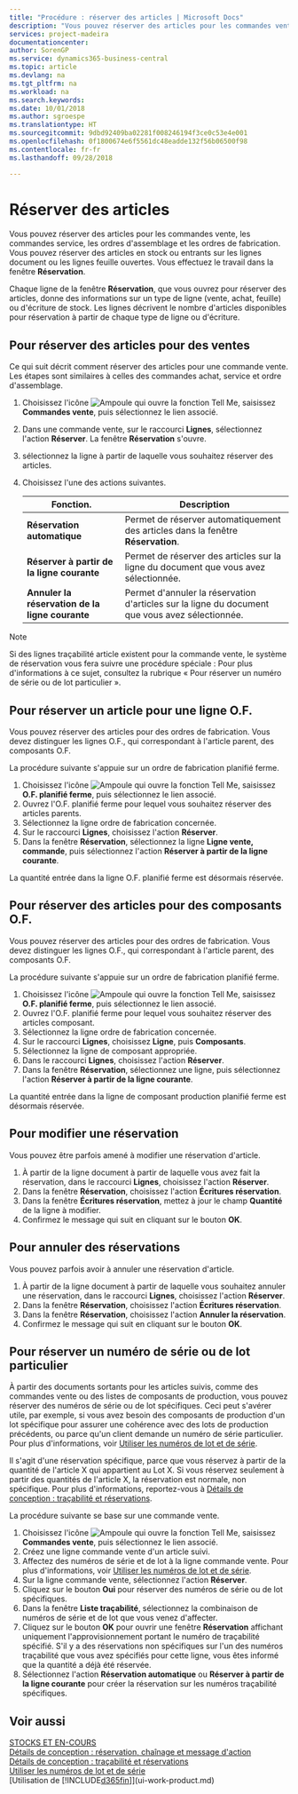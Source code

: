 ```yaml
---
title: "Procédure : réserver des articles | Microsoft Docs"
description: "Vous pouvez réserver des articles pour les commandes vente, les commandes achat et les ordres de fabrication. Vous pouvez réserver des articles en stock ou entrants sur les lignes document ouvertes."
services: project-madeira
documentationcenter: 
author: SorenGP
ms.service: dynamics365-business-central
ms.topic: article
ms.devlang: na
ms.tgt_pltfrm: na
ms.workload: na
ms.search.keywords: 
ms.date: 10/01/2018
ms.author: sgroespe
ms.translationtype: HT
ms.sourcegitcommit: 9dbd92409ba02281f008246194f3ce0c53e4e001
ms.openlocfilehash: 0f1800674e6f5561dc48eadde132f56b06500f98
ms.contentlocale: fr-fr
ms.lasthandoff: 09/28/2018

---
```

# <a name="reserve-items"></a>Réserver des articles
Vous pouvez réserver des articles pour les commandes vente, les commandes service, les ordres d'assemblage et les ordres de fabrication. Vous pouvez réserver des articles en stock ou entrants sur les lignes document ou les lignes feuille ouvertes. Vous effectuez le travail dans la fenêtre **Réservation**.

Chaque ligne de la fenêtre **Réservation**, que vous ouvrez pour réserver des articles, donne des informations sur un type de ligne (vente, achat, feuille) ou d'écriture de stock. Les lignes décrivent le nombre d'articles disponibles pour réservation à partir de chaque type de ligne ou d'écriture.

## <a name="to-reserve-items-for-sales"></a>Pour réserver des articles pour des ventes
Ce qui suit décrit comment réserver des articles pour une commande vente. Les étapes sont similaires à celles des commandes achat, service et ordre d'assemblage.  
1.  Choisissez l'icône ![Ampoule qui ouvre la fonction Tell Me](media/ui-search/search_small.png "Dites-moi ce que vous voulez faire"), saisissez **Commandes vente**, puis sélectionnez le lien associé.  
2.  Dans une commande vente, sur le raccourci **Lignes**, sélectionnez l'action **Réserver**. La fenêtre **Réservation** s'ouvre.  
3. sélectionnez la ligne à partir de laquelle vous souhaitez réserver des articles.  
4. Choisissez l'une des actions suivantes.  

    |**Fonction.**|**Description**|
    |------------------|---------------------|  
    |**Réservation automatique**|Permet de réserver automatiquement des articles dans la fenêtre **Réservation**.|  
    |**Réserver à partir de la ligne courante**|Permet de réserver des articles sur la ligne du document que vous avez sélectionnée.|  
    |**Annuler la réservation de la ligne courante**|Permet d'annuler la réservation d'articles sur la ligne du document que vous avez sélectionnée.|

> [!NOTE]  
>  Si des lignes traçabilité article existent pour la commande vente, le système de réservation vous fera suivre une procédure spéciale : Pour plus d'informations à ce sujet, consultez la rubrique « Pour réserver un numéro de série ou de lot particulier ».  

## <a name="to-reserve-an-item-for-a-production-order-line"></a>Pour réserver un article pour une ligne O.F.  
Vous pouvez réserver des articles pour des ordres de fabrication. Vous devez distinguer les lignes O.F., qui correspondant à l'article parent, des composants O.F.

La procédure suivante s'appuie sur un ordre de fabrication planifié ferme.   
1. Choisissez l'icône ![Ampoule qui ouvre la fonction Tell Me](media/ui-search/search_small.png "Dites-moi ce que vous voulez faire"), saisissez **O.F. planifié ferme**, puis sélectionnez le lien associé.  
2. Ouvrez l'O.F. planifié ferme pour lequel vous souhaitez réserver des articles parents.  
3. Sélectionnez la ligne ordre de fabrication concernée.  
4. Sur le raccourci **Lignes**, choisissez l'action **Réserver**.
5. Dans la fenêtre **Réservation**, sélectionnez la ligne **Ligne vente, commande**, puis sélectionnez l'action **Réserver à partir de la ligne courante**.  

La quantité entrée dans la ligne O.F. planifié ferme est désormais réservée.

## <a name="to-reserve-items-for-production-order-components"></a>Pour réserver des articles pour des composants O.F.  
Vous pouvez réserver des articles pour des ordres de fabrication. Vous devez distinguer les lignes O.F., qui correspondant à l'article parent, des composants O.F.

La procédure suivante s'appuie sur un ordre de fabrication planifié ferme.    
1. Choisissez l'icône ![Ampoule qui ouvre la fonction Tell Me](media/ui-search/search_small.png "Dites-moi ce que vous voulez faire"), saisissez **O.F. planifié ferme**, puis sélectionnez le lien associé.  
2. Ouvrez l'O.F. planifié ferme pour lequel vous souhaitez réserver des articles composant.  
3. Sélectionnez la ligne ordre de fabrication concernée.  
4. Sur le raccourci **Lignes**, choisissez **Ligne**, puis **Composants**.  
5. Sélectionnez la ligne de composant appropriée.  
6. Dans le raccourci **Lignes**, choisissez l'action **Réserver**.  
7. Dans la fenêtre **Réservation**, sélectionnez une ligne, puis sélectionnez l'action **Réserver à partir de la ligne courante**.  

La quantité entrée dans la ligne de composant production planifié ferme est désormais réservée.

## <a name="to-change-a-reservation"></a>Pour modifier une réservation  
Vous pouvez être parfois amené à modifier une réservation d'article.   
1. À partir de la ligne document à partir de laquelle vous avez fait la réservation, dans le raccourci **Lignes**, choisissez l'action **Réserver**.  
2. Dans la fenêtre **Réservation**, choisissez l'action **Écritures réservation**.
3. Dans la fenêtre **Écritures réservation**, mettez à jour le champ **Quantité** de la ligne à modifier.
4. Confirmez le message qui suit en cliquant sur le bouton **OK**.

## <a name="to-cancel-a-reservation"></a>Pour annuler des réservations  
Vous pouvez parfois avoir à annuler une réservation d'article.   
1. À partir de la ligne document à partir de laquelle vous souhaitez annuler une réservation, dans le raccourci **Lignes**, choisissez l'action **Réserver**.  
2. Dans la fenêtre **Réservation**, choisissez l'action **Écritures réservation**.  
3.  Dans la fenêtre **Réservation**, choisissez l'action **Annuler la réservation**.  
4.  Confirmez le message qui suit en cliquant sur le bouton **OK**.  

## <a name="to-reserve-a-specific-serial-or-lot-number"></a>Pour réserver un numéro de série ou de lot particulier  
À partir des documents sortants pour les articles suivis, comme des commandes vente ou des listes de composants de production, vous pouvez réserver des numéros de série ou de lot spécifiques. Ceci peut s'avérer utile, par exemple, si vous avez besoin des composants de production d'un lot spécifique pour assurer une cohérence avec des lots de production précédents, ou parce qu'un client demande un numéro de série particulier. Pour plus d'informations, voir [Utiliser les numéros de lot et de série](inventory-how-work-item-tracking.md).

Il s'agit d'une réservation spécifique, parce que vous réservez à partir de la quantité de l'article X qui appartient au Lot X. Si vous réservez seulement à partir des quantités de l'article X, la réservation est normale, non spécifique. Pour plus d'informations, reportez-vous à [Détails de conception : traçabilité et réservations](design-details-item-tracking-and-reservations.md).

La procédure suivante se base sur une commande vente.    
1. Choisissez l'icône ![Ampoule qui ouvre la fonction Tell Me](media/ui-search/search_small.png "Dites-moi ce que vous voulez faire"), saisissez **Commandes vente**, puis sélectionnez le lien associé.  
2. Créez une ligne commande vente d'un article suivi.  
3. Affectez des numéros de série et de lot à la ligne commande vente. Pour plus d'informations, voir [Utiliser les numéros de lot et de série](inventory-how-work-item-tracking.md).
4. Sur la ligne commande vente, sélectionnez l'action **Réserver**.  
5. Cliquez sur le bouton **Oui** pour réserver des numéros de série ou de lot spécifiques.  
6. Dans la fenêtre **Liste traçabilité**, sélectionnez la combinaison de numéros de série et de lot que vous venez d'affecter.  
7. Cliquez sur le bouton **OK** pour ouvrir une fenêtre **Réservation** affichant uniquement l'approvisionnement portant le numéro de traçabilité spécifié. S'il y a des réservations non spécifiques sur l'un des numéros traçabilité que vous avez spécifiés pour cette ligne, vous êtes informé que la quantité a déjà été réservée.  
8. Sélectionnez l'action **Réservation automatique** ou **Réserver à partir de la ligne courante** pour créer la réservation sur les numéros traçabilité spécifiques.

## <a name="see-also"></a>Voir aussi
[STOCKS ET EN-COURS](inventory-manage-inventory.md)  
[Détails de conception : réservation, chaînage et message d'action](design-details-reservation-order-tracking-and-action-messaging.md)  
[Détails de conception : traçabilité et réservations](design-details-item-tracking-and-reservations.md)  
[Utiliser les numéros de lot et de série](inventory-how-work-item-tracking.md)  
[Utilisation de [!INCLUDE[d365fin](includes/d365fin_md.md)]](ui-work-product.md)

